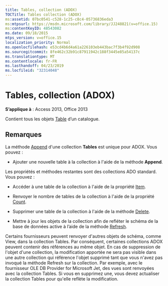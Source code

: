 ```yaml
---
title: Tables, collection (ADOX)
TOCTitle: Tables collection (ADOX)
ms:assetid: 07bc0541-c528-1c25-c8c4-05736836eda3
ms:mtpsurl: https://msdn.microsoft.com/library/JJ248821(v=office.15)
ms:contentKeyID: 48543082
ms.date: 09/18/2015
mtps_version: v=office.15
localization_priority: Normal
ms.openlocfilehash: e53cd4b6d4a61a226103eb443bac7f3b4f92d908
ms.sourcegitcommit: 8fe462c32b91c87911942c188f3445e85a54137c
ms.translationtype: MT
ms.contentlocale: fr-FR
ms.lasthandoff: 04/23/2019
ms.locfileid: "32314048"
---
```

# <a name="tables-collection-adox"></a>Tables, collection (ADOX)


**S’applique à** : Access 2013, Office 2013

Contient tous les objets [Table](table-object-adox.md) d’un catalogue.

## <a name="remarks"></a>Remarques

La méthode [Append](append-method-adox-tables.md) d'une collection **Tables** est unique pour ADOX. Vous pouvez :

  - Ajouter une nouvelle table à la collection à l'aide de la méthode **Append**.

Les propriétés et méthodes restantes sont des collections ADO standard. Vous pouvez :

  - Accéder à une table de la collection à l'aide de la propriété [Item](item-property-ado.md).

  - Renvoyer le nombre de tables de la collection à l'aide de la propriété [Count](count-property-ado.md).

  - Supprimer une table de la collection à l'aide de la méthode [Delete](delete-method-adox-collections.md).

  - Mettre à jour les objets de la collection afin de refléter le schéma de la base de données active à l’aide de la méthode [Refresh](refresh-method-ado.md).

Certains fournisseurs peuvent renvoyer d'autres objets de schéma, comme View, dans la collection Tables. Par conséquent, certaines collections ADOX peuvent contenir des références au même objet. En cas de suppression de l'objet d'une collection, la modification apportée ne sera pas visible dans une autre collection qui référence l'objet supprimé tant que vous n'avez pas invoqué la méthode Refresh sur la collection. Par exemple, avec le fournisseur OLE DB Provider for Microsoft Jet, des vues sont renvoyées avec la collection Tables. Si vous en supprimez une, vous devez actualiser la collection Tables pour qu'elle reflète la modification.

